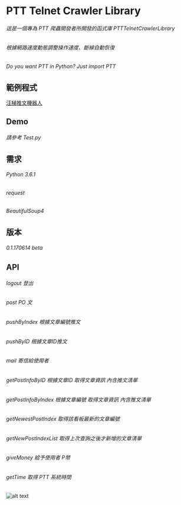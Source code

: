 # PTT Telnet Crawler Library

###### 這是一個專為 PTT 爬蟲開發者所開發的函式庫 PTTTelnetCrawlerLibrary
###### 根據網路速度動態調整操作速度、斷線自動恢復
###### Do you want PTT in Python? Just import PTT

範例程式
-------------------
[汪梯推文機器人](https://github.com/Truth0906/PTTTelnetCrawlerLibrary_HelloCrawler)

Demo
-------------------
###### 請參考 Test.py

需求
-------------------
###### Python 3.6.1
###### request
###### BeautifulSoup4

版本
-------------------
###### 0.1.170614 beta

API
-------------------

###### logout 登出
###### post PO 文
###### pushByIndex 根據文章編號推文
###### pushByID 根據文章ID推文
###### mail 寄信給使用者
###### getPostInfoByID 根據文章ID 取得文章資訊 內含推文清單
###### getPostInfoByIndex 根據文章編號 取得文章資訊 內含推文清單
###### getNewestPostIndex 取得該看板最新的文章編號
###### getNewPostIndexList 取得上次查詢之後才新增的文章清單
###### giveMoney 給予使用者 P幣
###### getTime 取得 PTT 系統時間

![alt text](http://i.imgur.com/XT9LadL.png)
